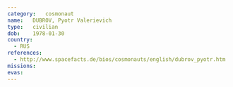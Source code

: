 ```yaml
---
category:	cosmonaut
name:	DUBROV, Pyotr Valerievich
type:	civilian
dob:	1978-01-30
country:
  - RUS
references:
  - http://www.spacefacts.de/bios/cosmonauts/english/dubrov_pyotr.htm
missions:
evas:
---
```

